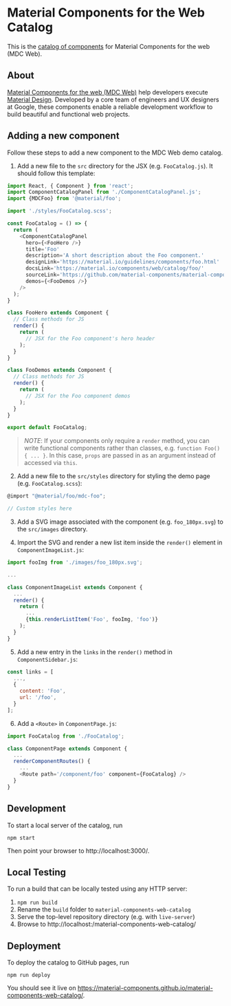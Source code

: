 # Material Components for the Web Catalog

This is the [catalog of components](https://material-components.github.io/material-components-web-catalog/) for Material Components for the web (MDC Web).

## About

[Material Components for the web (MDC Web)](https://github.com/material-components/material-components-web) help developers execute [Material Design](https://www.material.io).
Developed by a core team of engineers and UX designers at Google, these components enable a reliable development workflow to build beautiful and functional web projects.

## Adding a new component

Follow these steps to add a new component to the MDC Web demo catalog.

1. Add a new file to the `src` directory for the JSX (e.g. `FooCatalog.js`). It should follow this template:

```js
import React, { Component } from 'react';
import ComponentCatalogPanel from './ComponentCatalogPanel.js';
import {MDCFoo} from '@material/foo';

import './styles/FooCatalog.scss';

const FooCatalog = () => {
  return (
    <ComponentCatalogPanel
      hero={<FooHero />}
      title='Foo'
      description='A short description about the Foo component.'
      designLink='https://material.io/guidelines/components/foo.html'
      docsLink='https://material.io/components/web/catalog/foo/'
      sourceLink='https://github.com/material-components/material-components-web/tree/master/packages/mdc-foo'
      demos={<FooDemos />}
    />
  );
}

class FooHero extends Component {
  // Class methods for JS
  render() {
    return (
      // JSX for the Foo component's hero header
    );
  }
}

class FooDemos extends Component {
  // Class methods for JS
  render() {
    return (
      // JSX for the Foo component demos
    );
  }
}

export default FooCatalog;

```

> _NOTE_: If your components only require a `render` method, you can write functional components rather than classes,
> e.g. `function Foo() { ... }`. In this case, `props` are passed in as an argument instead of accessed via `this`.

2. Add a new file to the `src/styles` directory for styling the demo page (e.g. `FooCatalog.scss`):

```js
@import "@material/foo/mdc-foo";

// Custom styles here
```

3. Add a SVG image associated with the component (e.g. `foo_180px.svg`) to the `src/images` directory.

4. Import the SVG and render a new list item inside the `render()` element in `ComponentImageList.js`:

```js
import fooImg from './images/foo_180px.svg';

...

class ComponentImageList extends Component {
  ...
  render() {
    return (
      ...
      {this.renderListItem('Foo', fooImg, 'foo')}
    );
  }
}
```

5. Add a new entry in the `links` in the `render()` method in `ComponentSidebar.js`:

```js
const links = [
  ...,
  {
    content: 'Foo',
    url: '/foo',
  }
];
```

6. Add a `<Route>` in `ComponentPage.js`:

```js
import FooCatalog from './FooCatalog';

class ComponentPage extends Component {
  ...
  renderComponentRoutes() {
    ...
    <Route path='/component/foo' component={FooCatalog} />
  }
}
```

## Development

To start a local server of the catalog, run

```
npm start
```

Then point your browser to http://localhost:3000/.

## Local Testing

To run a build that can be locally tested using any HTTP server:

1. `npm run build`
2. Rename the `build` folder to `material-components-web-catalog`
3. Serve the top-level repository directory (e.g. with `live-server`)
4. Browse to http://localhost:<port>/material-components-web-catalog/

## Deployment

To deploy the catalog to GitHub pages, run

```
npm run deploy
```
You should see it live on https://material-components.github.io/material-components-web-catalog/.
